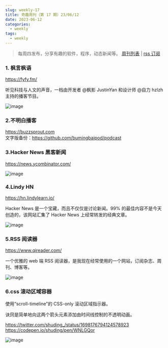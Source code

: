 ```yaml
---
slug: weekly-17
title: 奇趣周刊（第 17 期）23/06/12
date: 2023-06-12
categories:
  - weekly
tags:
  - weekly
---
```


> 每周四发布，分享有趣的软件，程序，动态新闻等。 [周刊列表](/categories/weekly/) | [rss 订阅](/categories/weekly/index.xml)

### 1. 枫言枫语

https://fyfy.fm/

听见科技与人文的声音，一档由开发者 @枫影 JustinYan 和设计师 @自力 hzlzh 主持的播客节目。

![image](https://imgurl.zishu.me/images/old/image.7hxtmqu9u180.png)

### 2.不明白播客

https://buzzsprout.com  
文字版备份：https://github.com/bumingbaipod/podcast

### 3.Hacker News 黑客新闻

https://news.ycombinator.com/

![image](https://imgurl.zishu.me/images/old/image.74okg88k60w0.jpg)

### 4.Lindy HN

https://hn.lindylearn.io/

Hacker News 是一个宝藏，而且不仅仅是讨论新闻。99% 的最佳内容不是今天创造的，该网站汇集了 Hacker News 上经常转发的经典文章。

![image](https://imgurl.zishu.me/images/old/image.4jlcg0qkrs40.jpg)

### 5.RSS 阅读器

https://www.qireader.com/

一个优雅的 web 端 RSS 阅读器，是我现在经常使用的一个网站，订阅杂志、周刊、博客等。

![image](https://imgurl.zishu.me/images/old/image.77e8spbp8000.png)

### 6.css 滚动区域容器

使用“scroll-timeline”的 CSS-only 滚动区域指示器。

诀窍是简单地向这两个箭头元素添加由时间线控制的不透明动画。

https://twitter.com/shuding_/status/1698176794124578923  
https://codepen.io/shuding/pen/WNLGQor  

![image](https://imgurl.zishu.me/images/old/image.52qea8zqpyg0.png)